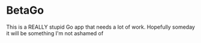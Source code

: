# BetaGo

This is a REALLY stupid Go app that needs a lot of work. Hopefully someday it will be something I'm not ashamed of
